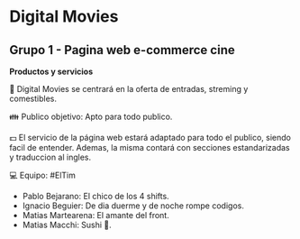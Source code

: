 # Digital Movies

## Grupo 1 - Pagina web e-commerce cine

**Productos y servicios**

🎥 Digital Movies se centrará en la oferta de entradas, streming y comestibles.

👪 Publico objetivo: Apto para todo publico.

💵 El servicio de la página web estará adaptado para todo el publico, siendo facil de entender. Ademas, la misma contará con secciones estandarizadas y traduccion al ingles.

💻 Equipo: #ElTim

  - Pablo Bejarano: El chico de los 4 shifts.
  - Ignacio Beguier: De dia duerme y de noche rompe codigos.
  - Matias Martearena: El amante del front.
  - Matias Macchi: Sushi 🍣.
